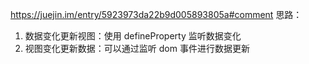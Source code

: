 https://juejin.im/entry/5923973da22b9d005893805a#comment
思路：

1. 数据变化更新视图：使用 defineProperty 监听数据变化
2. 视图变化更新数据：可以通过监听 dom 事件进行数据更新
